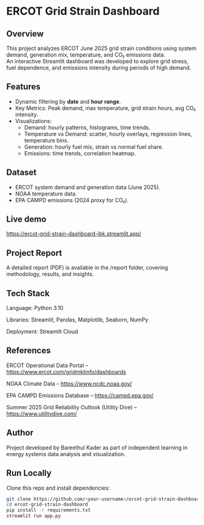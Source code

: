# ERCOT Grid Strain Dashboard

## Overview
This project analyzes ERCOT June 2025 grid strain conditions using system demand, generation mix, temperature, and CO₂ emissions data.  
An interactive Streamlit dashboard was developed to explore grid stress, fuel dependence, and emissions intensity during periods of high demand.

## Features
- Dynamic filtering by **date** and **hour range**.
- Key Metrics: Peak demand, max temperature, grid strain hours, avg CO₂ intensity.
- Visualizations:
  - Demand: hourly patterns, histograms, time trends.
  - Temperature vs Demand: scatter, hourly overlays, regression lines, temperature bins.
  - Generation: hourly fuel mix, strain vs normal fuel share.
  - Emissions: time trends, correlation heatmap.

## Dataset
- ERCOT system demand and generation data (June 2025).
- NOAA temperature data.
- EPA CAMPD emissions (2024 proxy for CO₂).

## Live demo
https://ercot-grid-strain-dashboard-jbk.streamlit.app/ 

## Project Report

A detailed report (PDF) is available in the /report folder, covering methodology, results, and insights.

## Tech Stack

Language: Python 3.10

Libraries: Streamlit, Pandas, Matplotlib, Seaborn, NumPy

Deployment: Streamlit Cloud

## References

ERCOT Operational Data Portal – https://www.ercot.com/gridmktinfo/dashboards

NOAA Climate Data – https://www.ncdc.noaa.gov/

EPA CAMPD Emissions Database – https://campd.epa.gov/

Summer 2025 Grid Reliability Outlook (Utility Dive) – https://www.utilitydive.com/

## Author

Project developed by Bareethul Kader as part of independent learning in energy systems data analysis and visualization.

## Run Locally
Clone this repo and install dependencies:
```bash
git clone https://github.com/<your-username>/ercot-grid-strain-dashboard.git
cd ercot-grid-strain-dashboard
pip install -r requirements.txt
streamlit run app.py

